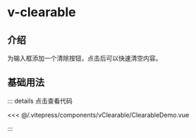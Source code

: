 # v-clearable

## 介绍

为输入框添加一个清除按钮，点击后可以快速清空内容。

## 基础用法

<ClearableDemo />

::: details 点击查看代码

<<< @/.vitepress/components/vClearable/ClearableDemo.vue

:::

<script setup>
import ClearableDemo from '../.vitepress/components/vClearable/ClearableDemo.vue'
</script>
